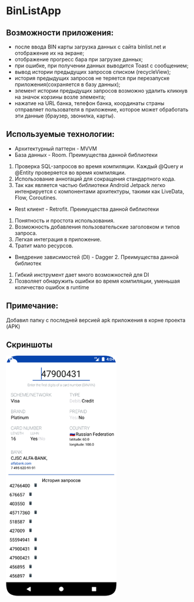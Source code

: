 # BinListApp
## Возможности приложения:
*  после ввода BIN карты загрузка данных с сайта binlist.net и отображение их на экране;
*  отображение прогресс бара при загрузке данных;
*  при ошибке, при получении данных выводится Toast c сообщением;
*  вывод истории предыдущих запросов списком (recycleView);
*  история предыдущих запросов не теряется при перезапуске приложения(сохраняется в базу данных);
*  элемент истории предыдущих запросов возможно удалить кликнув на значок корзины возле элемента;
*  нажатие на URL банка, телефон банка, координаты страны отправляет пользователя в приложение, которое может обработать эти данные (браузер, звонилка, карты).
## Используемые технологии:  
* Архитектурный паттерн - MVVM  
* База данных - Room. Преимущества данной библиотеки  
 1. Проверка SQL-запросов во время компиляции. Каждый @Query и @Entity проверяется во время компиляции.  
 2. Использование аннотаций для сокращения стандартного кода.  
 3. Так как является частью библиотеки Android Jetpack легко интенрируется с компонентами архитектуры, такими как LiveData, Flow, Coroutines.  
 * Rest клиент - Retrofit. Преимущества данной библиотеки
 1. Понятность и простота использования.
 2. Возможность добавления пользовательские заголовком и типов запроса.
 3. Легкая интеграция в приложение.
 4. Тратит мало ресурсов.
* Внедрение зависимостей (DI) - Dagger 2. Преимущества данной библиотек
 1. Гибкий инструмент дает много возможностей для DI
 2. Позволяет обнаружить ошибки во время компиляции, уменьшая количество ошибок в runtime
 ## Примечание:
 Добавил папку с последней версией apk приложения в корне проекта (APK)
 ## Cкриншоты
 <img src="screenshots/Screenshot_20230226_230442.png" width="300">

